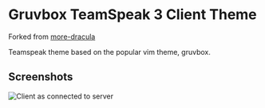# Gruvbox TeamSpeak 3 Client Theme

Forked from [more-dracula](https://github.com/more-dracula/teamspeak)

Teamspeak theme based on the popular vim theme, gruvbox.
## Screenshots
![Client as connected to server](https://i.imgur.com/GM4U8gm.png "Client as connected to server")
